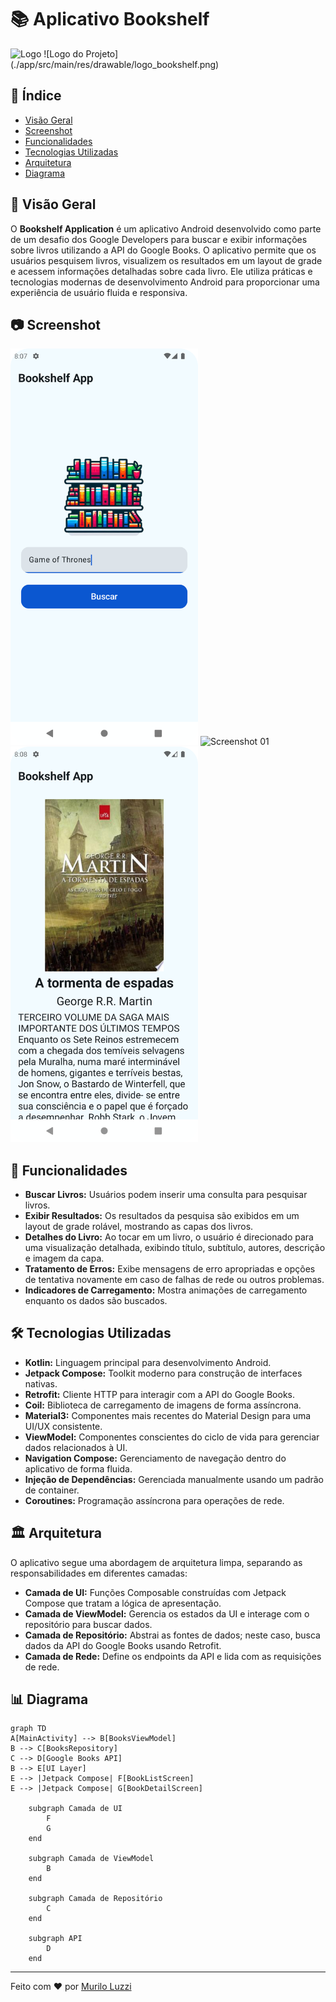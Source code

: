 # 📚 Aplicativo Bookshelf

<img src="./logo_bookshelf.png" alt="Logo" width="200"/>
![Logo do Projeto](./app/src/main/res/drawable/logo_bookshelf.png)


## 📑 Índice

- [Visão Geral](#-visão-geral)
- [Screenshot](#-screenshot)
- [Funcionalidades](#-funcionalidades)
- [Tecnologias Utilizadas](#-tecnologias-utilizadas)
- [Arquitetura](#-arquitetura)
- [Diagrama](#-Diagrama)

## 📝 Visão Geral

O **Bookshelf Application** é um aplicativo Android desenvolvido como parte de um desafio dos Google Developers para buscar e exibir informações sobre livros utilizando a API do Google Books. O aplicativo permite que os usuários pesquisem livros, visualizem os resultados em um layout de grade e acessem informações detalhadas sobre cada livro. Ele utiliza práticas e tecnologias modernas de desenvolvimento Android para proporcionar uma experiência de usuário fluida e responsiva.

## 📷 Screenshot

<img src="./Screenshot_01.png" alt="Screenshot 01" width="300"/> <img src="./Screenshot_02.png" alt="Screenshot 01" width="300"/> <img src="./Screenshot_03.png" alt="Screenshot 01" width="300"/>

## 🚀 Funcionalidades

- **Buscar Livros:** Usuários podem inserir uma consulta para pesquisar livros.
- **Exibir Resultados:** Os resultados da pesquisa são exibidos em um layout de grade rolável, mostrando as capas dos livros.
- **Detalhes do Livro:** Ao tocar em um livro, o usuário é direcionado para uma visualização detalhada, exibindo título, subtítulo, autores, descrição e imagem da capa.
- **Tratamento de Erros:** Exibe mensagens de erro apropriadas e opções de tentativa novamente em caso de falhas de rede ou outros problemas.
- **Indicadores de Carregamento:** Mostra animações de carregamento enquanto os dados são buscados.

## 🛠️ Tecnologias Utilizadas

- **Kotlin:** Linguagem principal para desenvolvimento Android.
- **Jetpack Compose:** Toolkit moderno para construção de interfaces nativas.
- **Retrofit:** Cliente HTTP para interagir com a API do Google Books.
- **Coil:** Biblioteca de carregamento de imagens de forma assíncrona.
- **Material3:** Componentes mais recentes do Material Design para uma UI/UX consistente.
- **ViewModel:** Componentes conscientes do ciclo de vida para gerenciar dados relacionados à UI.
- **Navigation Compose:** Gerenciamento de navegação dentro do aplicativo de forma fluida.
- **Injeção de Dependências:** Gerenciada manualmente usando um padrão de container.
- **Coroutines:** Programação assíncrona para operações de rede.

## 🏛️ Arquitetura

O aplicativo segue uma abordagem de arquitetura limpa, separando as responsabilidades em diferentes camadas:

- **Camada de UI:** Funções Composable construídas com Jetpack Compose que tratam a lógica de apresentação.
- **Camada de ViewModel:** Gerencia os estados da UI e interage com o repositório para buscar dados.
- **Camada de Repositório:** Abstrai as fontes de dados; neste caso, busca dados da API do Google Books usando Retrofit.
- **Camada de Rede:** Define os endpoints da API e lida com as requisições de rede.

## 📊 Diagrama

```mermaid
graph TD
A[MainActivity] --> B[BooksViewModel]
B --> C[BooksRepository]
C --> D[Google Books API]
B --> E[UI Layer]
E --> |Jetpack Compose| F[BookListScreen]
E --> |Jetpack Compose| G[BookDetailScreen]

    subgraph Camada de UI
        F
        G
    end
    
    subgraph Camada de ViewModel
        B
    end
    
    subgraph Camada de Repositório
        C
    end
    
    subgraph API
        D
    end
```

---

Feito com ❤️ por [Murilo Luzzi](https://github.com/mlzzi)

